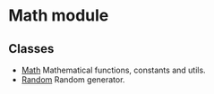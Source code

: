 # Math module
## Classes

* [Math](/docs/modules/math_module/math) Mathematical functions, constants and utils.
* [Random](/docs/modules/math_module/random) Random generator.